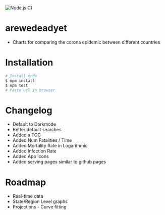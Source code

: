 ![Node.js CI](https://github.com/davidsiu/arewedeadyet/workflows/Node.js%20CI/badge.svg)

# arewedeadyet
- Charts for comparing the corona epidemic between different countries

# Installation
```sh
# Install node
$ npm install
$ npm test
# Paste url in browser
```

# Changelog
- Default to Darkmode
- Better default searches
- Added a TOC
- Added Num Fatalities / Time
- Added Mortality Rate in Logarithmic
- Added Infection Rate
- Added App Icons
- Added serving pages similar to github pages


# Roadmap
- Real-time data
- State/Region Level graphs
- Projections - Curve fitting
